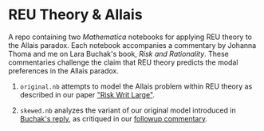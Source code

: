 # REU Theory & Allais

A repo containing two *Mathematica* notebooks for applying REU theory to the Allais paradox. Each notebook accompanies a commentary by Johanna Thoma and me on Lara Buchak's book, *Risk and Rationality*. These commentaries challenge the claim that REU theory predicts the modal preferences in the Allais paradox.

1. `original.nb` attempts to model the Allais problem within REU theory as described in our paper ["Risk Writ Large"](http://dx.doi.org/10.1007/s11098-017-0916-3).

2. `skewed.nb` analyzes the variant of our original model introduced in [Buchak's reply](http://dx.doi.org/10.1007/s11098-017-0907-4), as critiqued in our [followup commentary](#).
